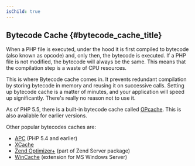```yaml
---
isChild: true
---
```


## Bytecode Cache {#bytecode_cache_title}

When a PHP file is executed, under the hood it is first compiled to bytecode (also known as opcode) and, only then, the bytecode is executed.
If a PHP file is not modified, the bytecode will always be the same. This means that the compilation step is a waste of CPU resources.

This is where Bytecode cache comes in. It prevents redundant compilation by storing bytecode in memory and reusing it on successive calls.
Setting up bytecode cache is a matter of minutes, and your application will speed up significantly. There's really no reason not to use it.

As of PHP 5.5, there is a built-in bytecode cache called [OPcache](http://php.net/manual/en/book.opcache.php). This is
also available for earlier versions.

Other popular bytecodes caches are:

* [APC](http://php.net/manual/en/book.apc.php) (PHP 5.4 and earlier)
* [XCache](http://xcache.lighttpd.net/)
* [Zend Optimizer+](http://www.zend.com/products/server/) (part of Zend Server package)
* [WinCache](http://www.iis.net/download/wincacheforphp) (extension for MS Windows Server)
